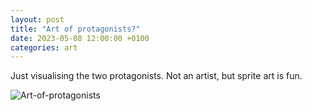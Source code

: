 ```yaml
---
layout: post
title: "Art of protagonists?"
date: 2023-05-08 12:00:00 +0100
categories: art
---
```


Just visualising the two protagonists. Not an artist, but sprite art is fun.

![Art-of-protagonists](vince-diversity.github.io/docs/assets/images/green-blue.png)